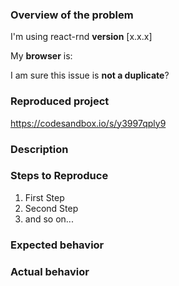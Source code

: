 <!-- PLEASE READ THE FOLLOWING INSTRUCTIONS -->

<!-- Is it a bug/feature/question or do you need help? -->
<!-- If it's a bug, is it a browser bug? -->

### Overview of the problem

<!-- UNCOMMENT THE APPROPRIATE LINES -->
I'm using react-rnd **version** [x.x.x]   
      
My **browser** is:   
   
I am sure this issue is **not a duplicate**?
   
### Reproduced project
<!-- Could you please provide reproduced project on webpackbin with latest version rnd? https://codesandbox.io/s/y3997qply9 -->

https://codesandbox.io/s/y3997qply9


### Description

<!-- Description of the bug, enhancement, or question -->

### Steps to Reproduce

1. First Step
2. Second Step
3. and so on...

### Expected behavior

<!-- What you expected to happen -->

### Actual behavior

<!-- What actually happened -->


